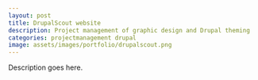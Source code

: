 ```yaml
---
layout: post
title: DrupalScout website
description: Project management of graphic design and Drupal theming
categories: projectmanagement drupal
image: assets/images/portfolio/drupalscout.png
---
```


Description goes here.
